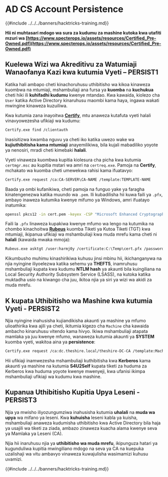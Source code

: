 # AD CS Account Persistence

{{#include ../../../banners/hacktricks-training.md}}

**Hii ni muhtasari mdogo wa sura za kudumu za mashine kutoka kwa utafiti mzuri wa [https://www.specterops.io/assets/resources/Certified_Pre-Owned.pdf](https://www.specterops.io/assets/resources/Certified_Pre-Owned.pdf)**

## **Kuelewa Wizi wa Akreditivu za Watumiaji Wanaofanya Kazi kwa kutumia Vyeti – PERSIST1**

Katika hali ambapo cheti kinachoruhusu uthibitisho wa kikoa kinaweza kuombwa na mtumiaji, mshambuliaji ana fursa ya **kuomba** na **kuchukua** cheti hiki ili **kuhifadhi kudumu** kwenye mtandao. Kwa kawaida, kiolezo cha `User` katika Active Directory kinaruhusu maombi kama haya, ingawa wakati mwingine kinaweza kuzuiliwa.

Kwa kutumia zana inayoitwa [**Certify**](https://github.com/GhostPack/Certify), mtu anaweza kutafuta vyeti halali vinavyowezesha ufikiaji wa kudumu:
```bash
Certify.exe find /clientauth
```
Inasisitizwa kwamba nguvu ya cheti iko katika uwezo wake wa **kujiuthibitisha kama mtumiaji** anayemilikiwa, bila kujali mabadiliko yoyote ya nenosiri, mradi cheti kimebaki **halali**.

Vyeti vinaweza kuombwa kupitia kiolesura cha picha kwa kutumia `certmgr.msc` au kupitia mstari wa amri na `certreq.exe`. Pamoja na **Certify**, mchakato wa kuomba cheti umewekwa rahisi kama ifuatavyo:
```bash
Certify.exe request /ca:CA-SERVER\CA-NAME /template:TEMPLATE-NAME
```
Baada ya ombi kufanikiwa, cheti pamoja na funguo yake ya faragha kinatengenezwa katika muundo wa `.pem`. Ili kubadilisha hii kuwa faili ya `.pfx`, ambayo inaweza kutumika kwenye mifumo ya Windows, amri ifuatayo inatumika:
```bash
openssl pkcs12 -in cert.pem -keyex -CSP "Microsoft Enhanced Cryptographic Provider v1.0" -export -out cert.pfx
```
Faili la `.pfx` linaweza kupakiwa kwenye mfumo wa lengo na kutumika na chombo kinachoitwa [**Rubeus**](https://github.com/GhostPack/Rubeus) kuomba Tiketi ya Kutoa Tiketi (TGT) kwa mtumiaji, ikipanua ufikiaji wa mshambuliaji kwa muda mrefu kama cheti ni **halali** (kawaida mwaka mmoja):
```bash
Rubeus.exe asktgt /user:harmj0y /certificate:C:\Temp\cert.pfx /password:CertPass!
```
Kikumbusho muhimu kinashirikiwa kuhusu jinsi mbinu hii, ikichanganywa na njia nyingine iliyoelezwa katika sehemu ya **THEFT5**, inamruhusu mshambuliaji kupata kwa kudumu **NTLM hash** ya akaunti bila kuingiliana na Local Security Authority Subsystem Service (LSASS), na kutoka katika muktadha usio na kiwango cha juu, ikitoa njia ya siri ya wizi wa akidi za muda mrefu.

## **K kupata Uthibitisho wa Mashine kwa kutumia Vyeti - PERSIST2**

Njia nyingine inahusisha kujiandikisha akaunti ya mashine ya mfumo ulioathirika kwa ajili ya cheti, ikitumia kigezo cha `Machine` cha kawaida ambacho kinaruhusu vitendo kama hivyo. Ikiwa mshambuliaji atapata mamlaka ya juu kwenye mfumo, wanaweza kutumia akaunti ya **SYSTEM** kuomba vyeti, wakitoa aina ya **persistence**:
```bash
Certify.exe request /ca:dc.theshire.local/theshire-DC-CA /template:Machine /machine
```
Hii ufikiaji inamwezesha mshambuliaji kuthibitisha kwa **Kerberos** kama akaunti ya mashine na kutumia **S4U2Self** kupata tiketi za huduma za Kerberos kwa huduma yoyote kwenye mwenyeji, kwa ufanisi ikimpa mshambuliaji ufikiaji wa kudumu kwa mashine.

## **Kupanua Uthibitisho Kupitia Upya Leseni - PERSIST3**

Njia ya mwisho iliyozungumziwa inahusisha kutumia **uhalali** na **muda wa upya** wa mifano ya leseni. Kwa **kuhuisha** leseni kabla ya kuisha, mshambuliaji anaweza kudumisha uthibitisho kwa Active Directory bila haja ya usajili wa tiketi za ziada, ambazo zinaweza kuacha alama kwenye seva ya Mamlaka ya Leseni (CA).

Njia hii inaruhusu njia ya **uthibitisho wa muda mrefu**, ikipunguza hatari ya kugunduliwa kupitia mwingiliano mdogo na seva ya CA na kuepuka uzalishaji wa vitu ambavyo vinaweza kuwajulisha wasimamizi kuhusu uvamizi.

{{#include ../../../banners/hacktricks-training.md}}

